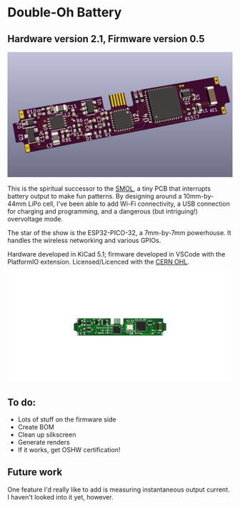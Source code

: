# Double-Oh Battery

## Hardware version 2.1, Firmware version 0.5

![](banner.png)

This is the spiritual successor to the [SMOL](https://github.com/heyspacebuck/SMOL), a tiny PCB that interrupts battery output to make fun patterns. By designing around a 10mm-by-44mm LiPo cell, I've been able to add Wi-Fi connectivity, a USB connection for charging and programming, and a dangerous (but intriguing!) overvoltage mode.

The star of the show is the ESP32-PICO-32, a 7mm-by-7mm powerhouse. It handles the wireless networking and various GPIOs.

Hardware developed in KiCad 5.1; firmware developed in VSCode with the PlatformIO extension. Licensed/Licenced with the [CERN OHL](https://www.ohwr.org/project/cernohl/wikis/home).

![](assembly.gif)

## To do:

* Lots of stuff on the firmware side
* Create BOM
* Clean up silkscreen
* Generate renders
* If it works, get OSHW certification!

## Future work

One feature I'd really like to add is measuring instantaneous output current. I haven't looked into it yet, however.
